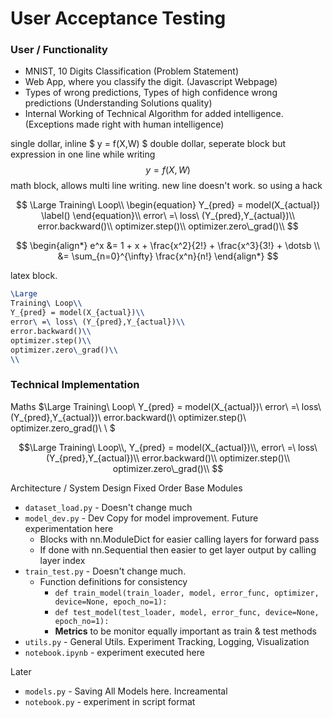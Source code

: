 # User Acceptance Testing

### User / Functionality
- MNIST, 10 Digits Classification (Problem Statement)
- Web App, where you classify the digit. (Javascript Webpage)
- Types of wrong predictions, Types of high confidence wrong predictions (Understanding Solutions quality)
- Internal Working of Technical Algorithm for added intelligence. (Exceptions made right with human intelligence)

single dollar, inline
$ y = f(X,W) $
double dollar, seperate block but expression in one line while writing
$$  y = f(X,W)$$
math block, allows multi line writing. new line doesn't work. so using a hack

```math
	\Large
Training\ Loop\\

	\begin{equation}
Y_{pred} = model(X_{actual})
	\label()
	\end{equation}\\

error\ =\ loss\ (Y_{pred},Y_{actual})\\
error.backward()\\
optimizer.step()\\
optimizer.zero\_grad()\\

```

$$
\begin{align*}
e^x &= 1 + x + \frac{x^2}{2!} + \frac{x^3}{3!} + \dotsb \\
&= \sum_{n=0}^{\infty} \frac{x^n}{n!}
\end{align*}
$$

latex block.
```latex
\Large
Training\ Loop\\
Y_{pred} = model(X_{actual})\\
error\ =\ loss\ (Y_{pred},Y_{actual})\\
error.backward()\\
optimizer.step()\\
optimizer.zero\_grad()\\
\\
```
### Technical Implementation
Maths
$\Large Training\ Loop\\ Y_{pred} = model(X_{actual})\\
error\ =\ loss\ (Y_{pred},Y_{actual})\\
error.backward()\\
optimizer.step()\\
optimizer.zero\_grad()\\
\\
$

$$\Large
Training\ Loop\\,
Y_{pred} = model(X_{actual})\\,
error\ =\ loss\ (Y_{pred},Y_{actual})\\
error.backward()\\
optimizer.step()\\
optimizer.zero\_grad()\\
$$

Architecture / System Design
Fixed Order Base Modules
- `dataset_load.py` - Doesn't change much
- `model_dev.py` - Dev Copy for model improvement. Future experimentation here
	- Blocks with nn.ModuleDict for easier calling layers for forward pass
	- If done with nn.Sequential then easier to get layer output by calling layer index
- `train_test.py` - Doesn't change much. 
	- Function definitions for consistency
		- `def train_model(train_loader, model, error_func, optimizer, device=None, epoch_no=1):`
		- `def test_model(test_loader, model, error_func, device=None, epoch_no=1):`
		- **Metrics** to be monitor equally important as train & test methods
- `utils.py` - General Utils. Experiment Tracking, Logging, Visualization
- `notebook.ipynb` - experiment executed here

Later
- `models.py` - Saving All Models here. Increamental 
- `notebook.py` - experiment in script format
